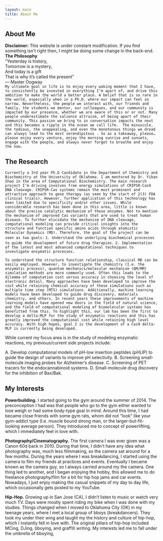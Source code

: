 ```yaml
---
layout: main
title: About Me
---
```


## About Me ## 

**Disclaimer:** This website is under constant modification.
If you find something isn't right then,
I might be doing some change in the back-end.
<br>
**The Philosophy**
<br>
“Yesterday is history,
<br>
Tomorrow is a mystery,
<br>
And today is a gift
<br>
That is why it’s called the present”
<br>
— Master Oogway
<br>
```My ultimate goal in life is to enjoy every waking moment that I have, to consistently be invested in everything I’m apart of, and drive this ambition to make the world a better place. A belief that is so rare in the world, especially when in a Ph.D. where our impact can feel so narrow. Nevertheless, the people we interact with, our friends and family, the students we mentor, our colleagues, and our community is impacted by our presence, whether we are aware of this or or not. Many people underestimate the salience altruism, of being apart of their community. This passion we bring to in conversation impacts the next and this becomes a ripple in the ocean we call life.  The minuscule, the tedious, the unappealing, and even the monotonous things we dread can always lead to the most serendipitous . So as a takeaway, please… please enjoy every venture, enjoy the morning sunrise and sunsets, engage with the people, and always never forget to breathe and enjoy the now.```

## The Research ## 
```Currently a 3rd year Ph.D Candidate in the Department of Chemistry and Biochemistry at the University of Oklahoma. I am mentored by Dr. Yihan Shao in the area of Computational Biochemistry. The main research project I’m driving involves free energy simulations of CRIPSR-Cas9 DNA cleavage. CRIPSR-Cas systems remain the most prominent and attractive approach to gene therapy (as seen by the start of 2(3) FDA clinical trials). However, further application of this technology has been limited due to specificity and/or other issues. While considerable research has been done in this area, little is known about the precise catalytic mechanism of these enzymes. Not to mention the mechanism of improved Cas variants that are used to treat human disease. To further elucidate the mechanism of DNA cleavage, computational modeling can provide critical insights into the structure and function specific amino acids through atomistic Molecular Dynamics (MD). Therefore, the goal of the project can be seen as two goals:```
```1. Understand the underlying biochemical processes to guide the development of future drug therapies.```
```2. Implementation of the latest and most advanced computational techniques to investigate enzymatic processes.```

```To understand the structure function relationship, classical MD can be easily employed. However, to investigate the chemistry (I.e. the enzymatic process), quantum mechanics/molecular mechanism (QM/MM) simulation methods are more commonly used. Often this leads to the dilemma of computation cost versus accuracy in choosing the level of electronic detail. Many approaches have been developed to improve the cost while retaining chemical accuracy of these simulations such as multiple time step (MTS) simulations. Additionally, machine learning models have been developed to guide drug discovery, materials chemistry, and others. In recent years these improvements of machine learning models have opened new doors in the field of natural science, and the field of computational modeling of biomolecular systems has benefitted from this. To highlight this, our lab has been the first to develop a delta-MLP for the study of enzymatic reactions and this has greatly improved the computational cost while retaining high level accuracy. With high hopes, goal 2 is the development of a Cas9 delta-MLP is currently being developed.```

While current my focus area is in the study of modeling enzymatic reactions, my previous/current side projects include:

A. Develop computational models of pH-low insertion peptides (pHLIP) to guide the design of variants to improve pH selectivity.
B. Screening small-molecule imaging probes for Alzheimer’s disease.
C. Screening of PET tracers for the endocannabinoid systems.
D. Small-molecule drug discovery for the inhibition of Bax/Bak.

## My Interests ##

**Powerbuilding.** I started going to the gym around the summer of 2014. The preconception I had was that people who go to the gym either wanted to lose weigh or had some body-type goal in mind. Around this time, I had became close friends with some gym rats, whom did not “look” like your gym-addict type (I.e. muscle bound strong man, or the larger-but-fit-looking average person). They introduced me to concept of powerlifting, which I immediately feel in love with. 

**Photography/Cinematography.** The first camera I was ever given was a Canon 60d back in 2010. During that time, I didn’t have any idea what photography was, much less filmmaking, so the camera sat around for a few months. During the years where I was breakdancing, I started using the camera to film my friends at practices and events. Eventually I became known as the camera guy, so I always carried around my the camera. One thing led to another, and I began enjoying the hobby, this allowed me to do freelance photography/film for a bit for hip hop jams and car events. Nowadays, I just enjoy making the casual snippets of my day to day life, which occasionally gets posted to my YouTube. 

**Hip-Hop.** Growing up in San Jose (CA), I didn’t listen to music or watch very much TV. Days were mostly spent riding my bike when I was done with my studies. Things changed when I moved to Oklahoma City (OK) in my teenage years, where I met a local group of bboys (breakdancers). They took my under their wing and taught my the history and culture of hip-hop, which I instantly fell in love with. The original pillars of hip-hop included MCing, DJing, bboying, and graffiti writing. My interests led me to fall under the umbrella of bboying,
